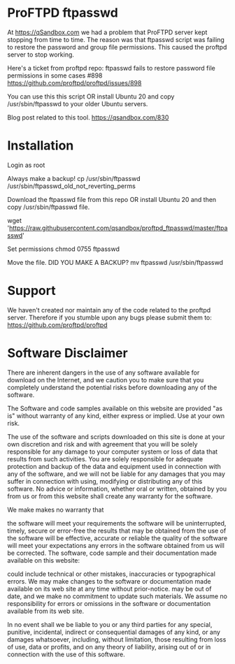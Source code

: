 # ProFTPD ftpasswd
At https://qSandbox.com we had a problem that ProFTPD server kept stopping from time to time.
The reason was that ftpasswd script was failing to restore the password and group file permissions.
This caused the proftpd server to stop working.

Here's a ticket from proftpd repo: ftpasswd fails to restore password file permissions in some cases #898
https://github.com/proftpd/proftpd/issues/898
 
You can use this this script OR install Ubuntu 20 and copy /usr/sbin/ftpasswd to your older Ubuntu servers.

Blog post related to this tool.
https://qsandbox.com/830

# Installation

Login as root

Always make a backup!
cp /usr/sbin/ftpasswd /usr/sbin/ftpasswd_old_not_reverting_perms

Download the ftpasswd file from this repo OR install Ubuntu 20 and then copy /usr/sbin/ftpasswd file.

wget 'https://raw.githubusercontent.com/qsandbox/proftpd_ftpasswd/master/ftpasswd'

Set permissions
chmod 0755 ftpasswd

Move the file. DID YOU MAKE A BACKUP?
mv ftpasswd /usr/sbin/ftpasswd

# Support
We haven't created nor maintain any of the code related to the proftpd server.
Therefore if you stumble upon any bugs please submit them to: 
https://github.com/proftpd/proftpd

# Software Disclaimer
There are inherent dangers in the use of any software available for download on the Internet, and we caution you to make sure that you completely understand the potential risks before downloading any of the software.

The Software and code samples available on this website are provided "as is" without warranty of any kind, either express or implied. Use at your own risk.

The use of the software and scripts downloaded on this site is done at your own discretion and risk and with agreement that you will be solely responsible for any damage to your computer system or loss of data that results from such activities. You are solely responsible for adequate protection and backup of the data and equipment used in connection with any of the software, and we will not be liable for any damages that you may suffer in connection with using, modifying or distributing any of this software. No advice or information, whether oral or written, obtained by you from us or from this website shall create any warranty for the software.

We make makes no warranty that

the software will meet your requirements
the software will be uninterrupted, timely, secure or error-free
the results that may be obtained from the use of the software will be effective, accurate or reliable
the quality of the software will meet your expectations
any errors in the software obtained from us will be corrected.
The software, code sample and their documentation made available on this website:

could include technical or other mistakes, inaccuracies or typographical errors. We may make changes to the software or documentation made available on its web site at any time without prior-notice.
may be out of date, and we make no commitment to update such materials.
We assume no responsibility for errors or omissions in the software or documentation available from its web site.

In no event shall we be liable to you or any third parties for any special, punitive, incidental, indirect or consequential damages of any kind, or any damages whatsoever, including, without limitation, those resulting from loss of use, data or profits, and on any theory of liability, arising out of or in connection with the use of this software.

